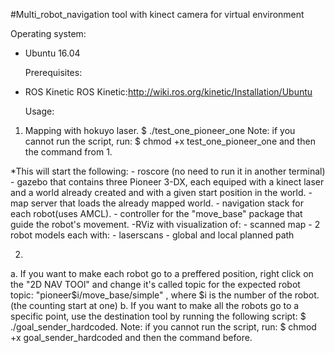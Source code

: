#Multi_robot_navigation tool with kinect camera for virtual environment 

  Operating system:
- Ubuntu 16.04
	
  Prerequisites:
- ROS Kinetic ROS Kinetic:http://wiki.ros.org/kinetic/Installation/Ubuntu

	Usage:
1.  Mapping with hokuyo laser. 
  $ ./test_one_pioneer_one
	Note:
		if you cannot run the script, run:
	$ chmod +x test_one_pioneer_one and then the command from 1.	

*This will start the following:
		- roscore (no need to run it in another terminal)
		- gazebo that contains three Pioneer 3-DX, each equiped with a kinect laser and a world already created and with a given start position in the world.
    - map server that loads the already mapped world.
		- navigation stack for each robot(uses AMCL).
		- controller for the "move_base" package that guide the robot's movement.
		-RViz with visualization of: 
      - scanned map
      - 2 robot models each with:
        - laserscans
        - global and local planned path

2.  
a.  If you want to make each robot go to a preffered position, right click on the "2D NAV TOOl" and change it's called topic for the expected robot topic:
  "pioneer$i/move_base/simple" , where $i is the number of the robot.(the counting start at one)
b.  If you want to make all the robots go to a specific point, use the destination tool by running the following script:
  $ ./goal_sender_hardcoded.
Note:
		if you cannot run the script, run:
	$ chmod +x goal_sender_hardcoded and then the command before.

